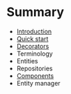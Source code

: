 # Summary

* [Introduction](README.md)
* [Quick start](chapter1.md)
* [Decorators](decorators.md)
* Terminology
* Entities
* Repositories
* [Components](components.md)
* Entity manager

